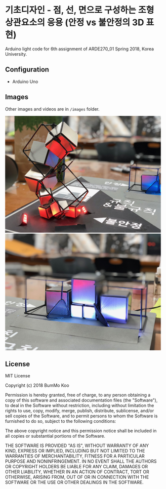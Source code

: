 # 기초디자인 - 점, 선, 면으로 구성하는 조형 상관요소의 응용 (안정 vs 불안정의 3D 표현)

Arduino light code for 6th assignment of ARDE270_01 Spring 2018, Korea University.

## Configuration

* Arduino Uno

## Images

Other images and videos are in `/images` folder.

<img src="./images/IMG_3344.jpg">

<img src="./images/IMG_3345.jpg">

## License

MIT License

Copyright (c) 2018 BumMo Koo

Permission is hereby granted, free of charge, to any person obtaining a copy of this software and associated documentation files (the "Software"), to deal in the Software without restriction, including without limitation the rights to use, copy, modify, merge, publish, distribute, sublicense, and/or sell copies of the Software, and to permit persons to whom the Software is furnished to do so, subject to the following conditions:

The above copyright notice and this permission notice shall be included in all copies or substantial portions of the Software.

THE SOFTWARE IS PROVIDED "AS IS", WITHOUT WARRANTY OF ANY KIND, EXPRESS OR IMPLIED, INCLUDING BUT NOT LIMITED TO THE WARRANTIES OF MERCHANTABILITY, FITNESS FOR A PARTICULAR PURPOSE AND NONINFRINGEMENT. IN NO EVENT SHALL THE AUTHORS OR COPYRIGHT HOLDERS BE LIABLE FOR ANY CLAIM, DAMAGES OR OTHER LIABILITY, WHETHER IN AN ACTION OF CONTRACT, TORT OR OTHERWISE, ARISING FROM, OUT OF OR IN CONNECTION WITH THE SOFTWARE OR THE USE OR OTHER DEALINGS IN THE SOFTWARE.